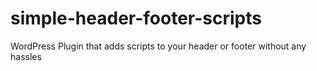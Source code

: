 simple-header-footer-scripts
============================

WordPress Plugin that adds scripts to your header or footer without any hassles
